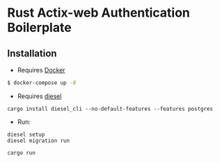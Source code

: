 # Rust Actix-web Authentication Boilerplate

## Installation

- Requires [Docker](https://docs.docker.com/get-docker/)

```bash
$ docker-compose up -d
```

- Requires [diesel](http://diesel.rs/guides/getting-started/)

```
cargo install diesel_cli --no-default-features --features postgres
```

- Run:

```
diesel setup
diesel migration run
```

```
cargo run
```
